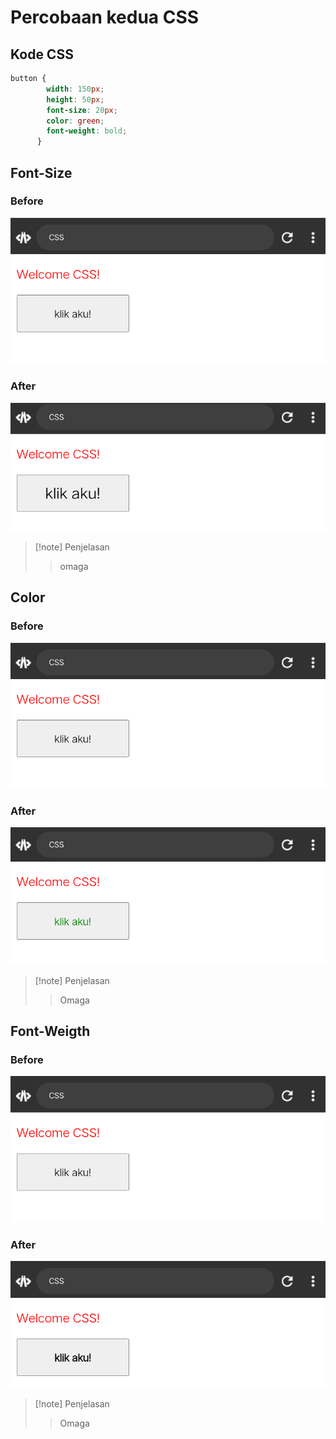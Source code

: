 # Percobaan kedua CSS
## Kode CSS
```css
button {
        width: 150px;
        height: 50px;
        font-size: 20px;
        color: green;
        font-weight: bold;
      }
```
## Font-Size
### Before
![a](Asep/Before.png)
### After
![a](Asep/size.png)
> [!note] Penjelasan
> >omaga
## Color
### Before
![a](Asep/Before.png)
### After
![a](Asep/color.png)
> [!note] Penjelasan
> > Omaga
## Font-Weigth
### Before
![a](Asep/before.png)
### After
![a](Asep/weight.png)
> [!note] Penjelasan
> > Omaga
